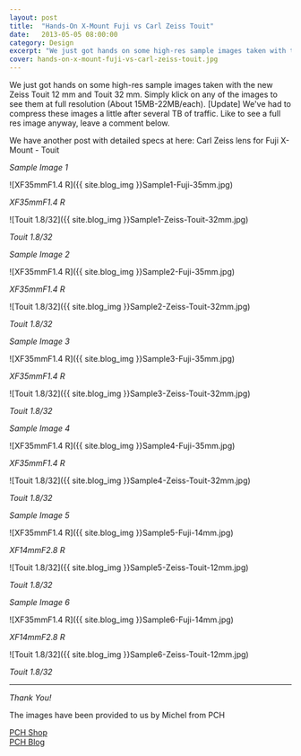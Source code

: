 ```yaml
---
layout: post
title:  "Hands-On X-Mount Fuji vs Carl Zeiss Touit"
date:   2013-05-05 08:00:00
category: Design
excerpt: "We just got hands on some high-res sample images taken with the new Zeiss Touit 12 mm and Touit 32 mm."
cover: hands-on-x-mount-fuji-vs-carl-zeiss-touit.jpg
---
```


We just got hands on some high-res sample images taken with the new Zeiss Touit 12 mm and Touit 32 mm. Simply klick on any of the images to see them at full resolution (About 15MB-22MB/each). [Update] We've had to compress these images a little after several TB of traffic. Like to see a full res image anyway, leave a comment below.

We have another post with detailed specs at here: Carl Zeiss lens for Fuji X-Mount - Touit

*Sample Image 1*

![XF35mmF1.4 R]({{ site.blog_img }}Sample1-Fuji-35mm.jpg)

_XF35mmF1.4 R_

![Touit 1.8/32]({{ site.blog_img }}Sample1-Zeiss-Touit-32mm.jpg)

_Touit 1.8/32_

*Sample Image 2*

![XF35mmF1.4 R]({{ site.blog_img }}Sample2-Fuji-35mm.jpg)

_XF35mmF1.4 R_

![Touit 1.8/32]({{ site.blog_img }}Sample2-Zeiss-Touit-32mm.jpg)

_Touit 1.8/32_

*Sample Image 3*

![XF35mmF1.4 R]({{ site.blog_img }}Sample3-Fuji-35mm.jpg)

_XF35mmF1.4 R_

![Touit 1.8/32]({{ site.blog_img }}Sample3-Zeiss-Touit-32mm.jpg)

_Touit 1.8/32_

*Sample Image 4*

![XF35mmF1.4 R]({{ site.blog_img }}Sample4-Fuji-35mm.jpg)

_XF35mmF1.4 R_

![Touit 1.8/32]({{ site.blog_img }}Sample4-Zeiss-Touit-32mm.jpg)

_Touit 1.8/32_

*Sample Image 5*

![XF35mmF1.4 R]({{ site.blog_img }}Sample5-Fuji-14mm.jpg)

_XF14mmF2.8 R_

![Touit 1.8/32]({{ site.blog_img }}Sample5-Zeiss-Touit-12mm.jpg)

_Touit 1.8/32_

*Sample Image 6*

![XF35mmF1.4 R]({{ site.blog_img }}Sample6-Fuji-14mm.jpg)

_XF14mmF2.8 R_

![Touit 1.8/32]({{ site.blog_img }}Sample6-Zeiss-Touit-12mm.jpg)

_Touit 1.8/32_

<hr>

*Thank You!*

The images have been provided to us by Michel from PCH

[PCH Shop][Shop]<br>
[PCH Blog][Blog]

[Shop]: http://www.pch.be/
[Blog]: http://pchphotostore.tumblr.com/
